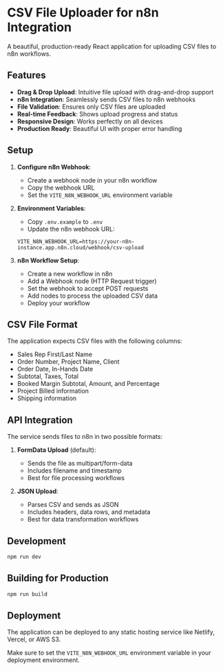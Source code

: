 # CSV File Uploader for n8n Integration

A beautiful, production-ready React application for uploading CSV files to n8n workflows.

## Features

- **Drag & Drop Upload**: Intuitive file upload with drag-and-drop support
- **n8n Integration**: Seamlessly sends CSV files to n8n webhooks
- **File Validation**: Ensures only CSV files are uploaded
- **Real-time Feedback**: Shows upload progress and status
- **Responsive Design**: Works perfectly on all devices
- **Production Ready**: Beautiful UI with proper error handling

## Setup

1. **Configure n8n Webhook**:
   - Create a webhook node in your n8n workflow
   - Copy the webhook URL
   - Set the `VITE_N8N_WEBHOOK_URL` environment variable

2. **Environment Variables**:
   - Copy `.env.example` to `.env`
   - Update the n8n webhook URL:
   ```
   VITE_N8N_WEBHOOK_URL=https://your-n8n-instance.app.n8n.cloud/webhook/csv-upload
   ```

3. **n8n Workflow Setup**:
   - Create a new workflow in n8n
   - Add a Webhook node (HTTP Request trigger)
   - Set the webhook to accept POST requests
   - Add nodes to process the uploaded CSV data
   - Deploy your workflow

## CSV File Format

The application expects CSV files with the following columns:
- Sales Rep First/Last Name
- Order Number, Project Name, Client
- Order Date, In-Hands Date
- Subtotal, Taxes, Total
- Booked Margin Subtotal, Amount, and Percentage
- Project Billed information
- Shipping information

## API Integration

The service sends files to n8n in two possible formats:

1. **FormData Upload** (default):
   - Sends the file as multipart/form-data
   - Includes filename and timestamp
   - Best for file processing workflows

2. **JSON Upload**:
   - Parses CSV and sends as JSON
   - Includes headers, data rows, and metadata
   - Best for data transformation workflows

## Development

```bash
npm run dev
```

## Building for Production

```bash
npm run build
```

## Deployment

The application can be deployed to any static hosting service like Netlify, Vercel, or AWS S3.

Make sure to set the `VITE_N8N_WEBHOOK_URL` environment variable in your deployment environment.
